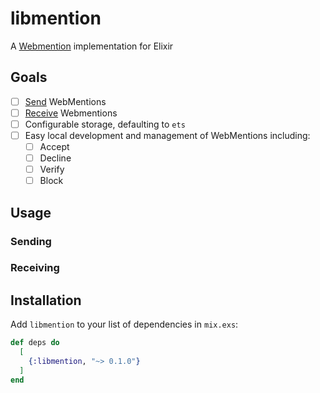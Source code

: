 # libmention

<!-- MDOC !-->

A [Webmention](https://www.w3.org/TR/webmention/) implementation for Elixir

## Goals
* [ ] [Send](https://www.w3.org/TR/webmention/#sending-webmentions) WebMentions
* [ ] [Receive](https://www.w3.org/TR/webmention/#receiving-webmentions) Webmentions
* [ ] Configurable storage, defaulting to `ets`
* [ ] Easy local development and management of WebMentions including:
  * [ ] Accept
  * [ ] Decline
  * [ ] Verify
  * [ ] Block

## Usage
### Sending

### Receiving

<!-- MDOC !-->

## Installation

Add `libmention` to your list of dependencies in `mix.exs`:

```elixir
def deps do
  [
    {:libmention, "~> 0.1.0"}
  ]
end
```
